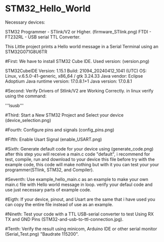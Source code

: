 # STM32_Hello_World

Necessary devices:

STM32 Programmer - STlink/V2 or Higher. (firmware_STlink.png)
FTDI - FT232RL - USB serial TTL Converter.

This Little project prints a Hello world message in a Serial Terminal using an STM32G071G8U6TR


#First: We have to install STM32 Cube IDE. Used version: (version.png)

STM32CubeIDE
Version: 1.15.1
Build: 21094_20240412_1041 (UTC)
OS: Linux, v.6.5.0-41-generic, x86_64 / gtk 3.24.33
Java vendor: Eclipse Adoptium
Java runtime version: 17.0.8.1+1
Java version: 17.0.8.1

#Second: Verify Drivers of Stlink/V2 are Working Correctly.
in linux verify using the command: 

'''lsusb'''

#Third: Start a New STM32 Project and Select your device (device_selection.png)

#Fourth: Configure pins and signals (config_pins.png) 

#Fifth: Enable Usart Signal (enable_USART.png)

#Sixth: Generate default code for your device using (generate_code.png)
after this step you will receive a main.c code "default", i recommend for test, compile, run and download to your device this file before try with the example code, this code will make nothing but with it you can test your your programmer(STlink, STM32, and Compiler).

#Seventh: Use example_hello_main.c as an example to make your own main.c file with Hello world message in loop.
verify your defaul code and use just necessary parts of example code.

#Eigth: If your device, pinout, and Usart are the same that i have used you can copy the entire file instead of use as an example.

#Nineth: Test your code with a TTL USB-serial converter to test Using RX TX and GND Pins (STM32-and-usb-to-ttl-connection.jpg).

#Tenth: Verify the result using minicom, Arduino IDE or other serial monitor (Serial_Test.png)
"Baudrate 115200".
 




